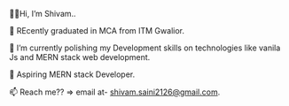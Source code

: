 🙋‍♂️Hi, I’m Shivam..

👀 REcently graduated in MCA from ITM Gwalior.

🌱 I’m currently polishing my Development skills on technologies like vanila Js and MERN stack web development.

🛞 Aspiring MERN stack Developer.

📫 Reach me?? => email at- shivam.saini2126@gmail.com.


<!---
ShivamSaini26/ShivamSaini26 is a ✨ special ✨ repository because its `README.md` (this file) appears on your GitHub profile.
You can click the Preview link to take a look at your changes.
--->
